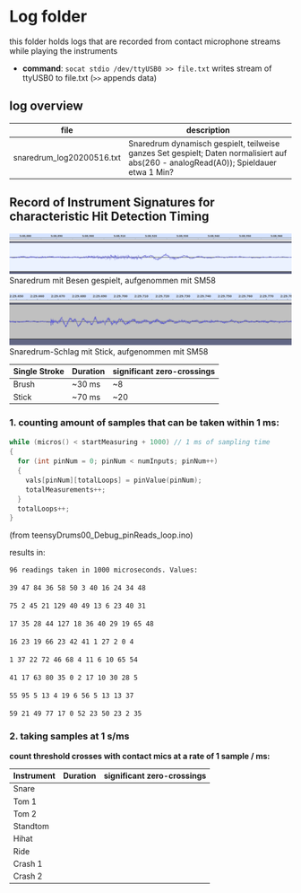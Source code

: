 # Log folder
this folder holds logs that are recorded from contact microphone streams while playing the instruments

- **command**: `socat stdio /dev/ttyUSB0 >> file.txt` writes stream of ttyUSB0 to file.txt (`>>` appends data)  

## log overview

file 				| description
--------------------------------|----------------
snaredrum_log20200516.txt	| Snaredrum dynamisch gespielt, teilweise ganzes Set gespielt; Daten normalisiert auf abs(260 - analogRead(A0)); Spieldauer etwa 1 Min? 


## Record of Instrument Signatures for characteristic Hit Detection Timing

![Snaredrum mit Besen, aufgenommen mit SM58](snaredrum_besen_SM58_20200607.png)  
Snaredrum mit Besen gespielt, aufgenommen mit SM58

![Snaredrum mit Stick, aufgenommen mit SM58](snaredrum_stick_SM58_20200607.png)  
Snaredrum-Schlag mit Stick, aufgenommen mit SM58

Single Stroke	| Duration	|significant zero-crossings
----------------|---------------|----------------------------
Brush		| ~30 ms	|~8
Stick		| ~70 ms	|~20

### 1. counting amount of samples that can be taken within 1 ms:

``` C++
while (micros() < startMeasuring + 1000) // 1 ms of sampling time
{
  for (int pinNum = 0; pinNum < numInputs; pinNum++)
  {
    vals[pinNum][totalLoops] = pinValue(pinNum);
    totalMeasurements++;
  }
  totalLoops++;
}
```
(from teensyDrums00_Debug_pinReads_loop.ino)

results in:

```
96 readings taken in 1000 microseconds. Values:

39 47 84 36 58 50 3 40 16 24 34 48 

75 2 45 21 129 40 49 13 6 23 40 31 

17 35 28 44 127 18 36 40 29 19 65 48 

16 23 19 66 23 42 41 1 27 2 0 4 

1 37 22 72 46 68 4 11 6 10 65 54 

41 17 63 80 35 0 2 17 10 30 28 5 

55 95 5 13 4 19 6 56 5 13 13 37 

59 21 49 77 17 0 52 23 50 23 2 35 

```

### 2. taking samples at 1 s/ms

**count threshold crosses with contact mics at a rate of 1 sample / ms:**

Instrument	| Duration	| significant zero-crossings
----------------|---------------|----------------------------
Snare		|
Tom 1		|
Tom 2		|
Standtom	|
Hihat		|
Ride		|
Crash 1		|
Crash 2		|
